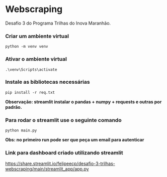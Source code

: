 # Webscraping
Desafio 3 do Programa Trilhas do Inova Maranhão.

### Criar um ambiente virtual
```
python -m venv venv
```

### Ativar o ambiente virtual
```
.\venv\Scripts\activate
```

### Instale as bibliotecas necessárias
```
pip install -r req.txt
```

**Observação: streamlit instalar o pandas + numpy + requests e outras por padrão.**

### Para rodar o streamlit use o seguinte comando
```
python main.py
```
**Obs: no primeiro run pode ser que peça um email para autenticar**

### Link para dashboard criado utilizando streamlit
https://share.streamlit.io/felipeecp/desafio-3-trilhas-webscraping/main/streamlit_app/app.py
